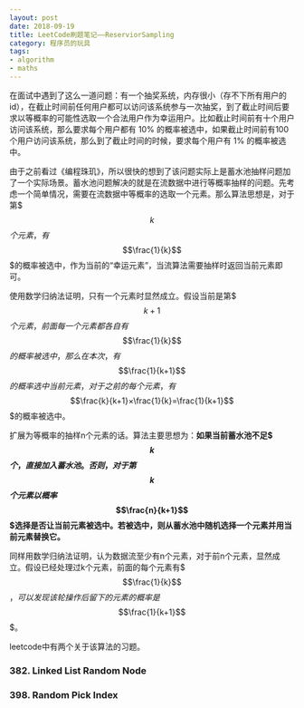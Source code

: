 ```yaml
---
layout: post
date: 2018-09-19
title: LeetCode刷题笔记——ReserviorSampling
category: 程序员的玩具
tags:
- algorithm
- maths
---
```


在面试中遇到了这么一道问题：有一个抽奖系统，内存很小（存不下所有用户的id），在截止时间前任何用户都可以访问该系统参与一次抽奖，到了截止时间后要求以等概率的可能性选取一个合法用户作为幸运用户。比如截止时间前有十个用户访问该系统，那么要求每个用户都有 10% 的概率被选中，如果截止时间前有100个用户访问该系统，那么到了截止时间的时候，要求每个用户有 1% 的概率被选中。


由于之前看过《编程珠玑》，所以很快的想到了该问题实际上是蓄水池抽样问题加了一个实际场景。蓄水池问题解决的就是在流数据中进行等概率抽样的问题。先考虑一个简单情况，需要在流数据中等概率的选取一个元素。那么算法思想是，对于第$$$k$$$个元素，有$$$\frac{1}{k}$$$的概率被选中，作为当前的“幸运元素”，当流算法需要抽样时返回当前元素即可。

<!-- more -->

使用数学归纳法证明，只有一个元素时显然成立。假设当前是第$$$k+1$$$个元素，前面每一个元素都各自有$$$\frac{1}{k}$$$的概率被选中，那么在本次，有$$$\frac{1}{k+1}$$$的概率选中当前元素，对于之前的每个元素，有$$$\frac{k}{k+1}×\frac{1}{k}=\frac{1}{k+1}$$$的概率被选中。

扩展为等概率的抽样n个元素的话。算法主要思想为：**如果当前蓄水池不足$$$k$$$个，直接加入蓄水池。否则，对于第$$$k$$$个元素以概率$$$\frac{n}{k+1}$$$选择是否让当前元素被选中。若被选中，则从蓄水池中随机选择一个元素并用当前元素替换它。**


同样用数学归纳法证明，认为数据流至少有n个元素，对于前n个元素，显然成立。假设已经处理过k个元素，前面的每个元素有$$$\frac{1}{k}$$$，可以发现该轮操作后留下的元素的概率是$$$\frac{1}{k+1}$$$。

leetcode中有两个关于该算法的习题。

### 382. Linked List Random Node
### 398. Random Pick Index


